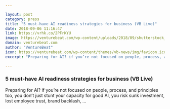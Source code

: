 ```yaml
---

layout: post
category: press
title: "5 must-have AI readiness strategies for business (VB Live)"
date: 2018-09-06 11:16:47
link: https://vrhk.co/2PFrKYU
image: https://venturebeat.com/wp-content/uploads/2018/09/shutterstock_1006955335.jpg?fit=1200%2C850&strip=all
domain: venturebeat.com
author: "VentureBeat"
icon: https://venturebeat.com/wp-content/themes/vb-news/img/favicon.ico
excerpt: "Preparing for AI? if you’re not focused on people, process, and principles too, you don’t just stunt your capacity for good AI, you risk sunk investment, lost employee trust, brand backlash, …"

---
```


### 5 must-have AI readiness strategies for business (VB Live)

Preparing for AI? if you’re not focused on people, process, and principles too, you don’t just stunt your capacity for good AI, you risk sunk investment, lost employee trust, brand backlash, …